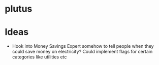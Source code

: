 # plutus


# Ideas
- Hook into Money Savings Expert somehow to tell people when they could save money on electricity?  Could implement flags for certain categories like utilities etc